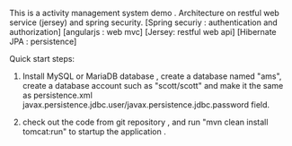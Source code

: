 This is a activity management system demo .
Architecture on restful web service (jersey) and spring security.
[Spring securiy : authentication and authorization]
[angularjs : web mvc]
[Jersey: restful web api]
[Hibernate JPA : persistence]

Quick start steps:
1. Install MySQL or MariaDB database , create a database named "ams", create a database account such as "scott/scott" and make it the same as persistence.xml javax.persistence.jdbc.user/javax.persistence.jdbc.password field.

2. check out the code from git repository , and run "mvn clean install tomcat:run" to startup the application .